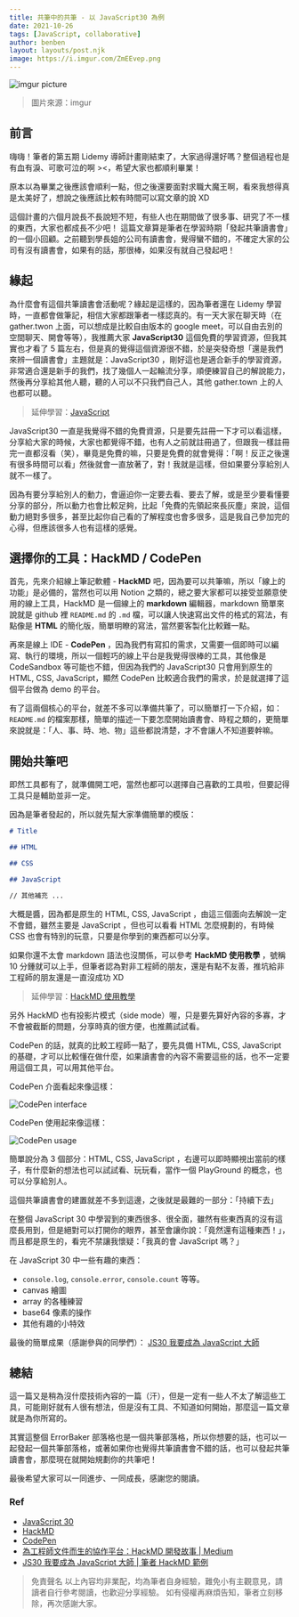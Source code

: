 ```yaml
---
title: 共筆中的共筆 - 以 JavaScript30 為例
date: 2021-10-26
tags: [JavaScript, collaborative]
author: benben
layout: layouts/post.njk
image: https://i.imgur.com/ZmEEvep.png
---
```


<!-- summary -->
<!-- 有寫過共筆嗎？如果沒有就自己發起吧！ -->
<!-- summary -->

![imgur picture](https://i.imgur.com/ZmEEvep.png)

> 圖片來源：imgur

## 前言

嗨嗨！筆者的第五期 Lidemy 導師計畫剛結束了，大家過得還好嗎？整個過程也是有血有淚、可歌可泣的啊 ><，希望大家也都順利畢業！

原本以為畢業之後應該會順利一點，但之後還要面對求職大魔王啊，看來我想得真是太美好了，想說之後應該比較有時間可以寫文章的說 XD

這個計畫的六個月說長不長說短不短，有些人也在期間做了很多事、研究了不一樣的東西，大家也都成長不少吧！ 這篇文章算是筆者在學習時期「發起共筆讀書會」的一個小回顧。之前聽到學長姐的公司有讀書會，覺得蠻不錯的，不確定大家的公司有沒有讀書會，如果有的話，那很棒，如果沒有就自己發起吧！

## 緣起

為什麼會有這個共筆讀書會活動呢？緣起是這樣的，因為筆者還在 Lidemy 學習時，一直都會做筆記，相信大家都跟筆者一樣認真的。有一天大家在聊天時（在 gather.twon 上面，可以想成是比較自由版本的 google meet，可以自由去別的空間聊天、開會等等），我推薦大家 **JavaScript30** 這個免費的學習資源，但我其實也才看了 5 篇左右，但是真的覺得這個資源很不錯，於是突發奇想「還是我們來辨一個讀書會」主題就是：JavaScript30 ，剛好這也是適合新手的學習資源，非常適合還是新手的我們，找了幾個人一起輪流分享，順便練習自己的解說能力，然後再分享給其他人聽，聽的人可以不只我們自己人，其他 gather.town 上的人也都可以聽。

> 延伸學習：[JavaScript](https://javascript30.com/)

JavaScript30 一直是我覺得不錯的免費資源，只是要先註冊一下才可以看這樣，分享給大家的時候，大家也都覺得不錯，也有人之前就註冊過了，但跟我一樣註冊完一直都沒看（笑），畢竟是免費的嘛，只要是免費的就會覺得：「啊！反正之後還有很多時間可以看」然後就會一直放著了，對！我就是這樣，但如果要分享給別人就不一樣了。

因為有要分享給別人的動力，會逼迫你一定要去看、要去了解，或是至少要看懂要分享的部分，所以動力也會比較足夠，比起「免費的先領起來長灰塵」來說，這個動力絕對多很多，甚至比起你自己看的了解程度也會多很多，這是我自己參加完的心得，但應該很多人也有這樣的感覺。

## 選擇你的工具：HackMD / CodePen

首先，先來介紹線上筆記軟體 - **HackMD** 吧，因為要可以共筆嘛，所以「線上的功能」是必備的，當然也可以用 Notion 之類的，總之要大家都可以接受並願意使用的線上工具，HackMD 是一個線上的 **markdown** 編輯器，markdown 簡單來說就是 github 裡 `README.md` 的 `.md` 檔，可以讓人快速寫出文件的格式的寫法，有點像是 **HTML** 的簡化版，簡單明瞭的寫法，當然要客製化比較難一點。

再來是線上 IDE -  **CodePen** ，因為我們有寫扣的需求，又需要一個即時可以編寫、執行的環境，所以一個輕巧的線上平台是我覺得很棒的工具，其他像是 CodeSandbox 等可能也不錯，但因為我們的 JavaScript30 只會用到原生的 HTML, CSS, JavaScript，顯然 CodePen 比較適合我們的需求，於是就選擇了這個平台做為 demo 的平台。

有了這兩個核心的平台，就差不多可以準備共筆了，可以簡單打一下介紹，如：`README.md` 的檔案那樣，簡單的描述一下要怎麼開始讀書會、時程之類的，更簡單來說就是：「人、事、時、地、物」這些都說清楚，才不會讓人不知道要幹嘛。

## 開始共筆吧

即然工具都有了，就準備開工吧，當然也都可以選擇自己喜歡的工具啦，但要記得工具只是輔助並非一定。

因為是筆者發起的，所以就先幫大家準備簡單的模版：

```markdown
# Title

## HTML

## CSS

## JavaScript

// 其他補充 ...

```

大概是醬，因為都是原生的 HTML, CSS, JavaScript ，由這三個面向去解說一定不會錯，雖然主要是 JavaScript ，但也可以看看 HTML 怎麼規劃的，有時候 CSS 也會有特別的玩意，只要是你學到的東西都可以分享。

如果你還不太會 markdown 語法也沒關係，可以參考 **HackMD 使用教學** ，號稱 10 分鍾就可以上手，但筆者認為對非工程師的朋友，還是有點不友善，推坑給非工程師的朋友還是一直沒成功 XD

> 延伸學習：[HackMD 使用教學](https://hackmd.io/c/tutorials-tw/%2Fs%2Fquick-start-tw)

另外 HackMD 也有投影片模式（side mode）喔，只是要先算好內容的多寡，才不會被截斷的問題，分享時真的很方便，也推薦試試看。

CodePen 的話，就真的比較工程師一點了，要先具備 HTML, CSS, JavaScript 的基礎，才可以比較懂在做什麼，如果讀書會的內容不需要這些的話，也不一定要用這個工具，可以用其他平台。

CodePen 介面看起來像這樣：

![CodePen interface](https://i.imgur.com/T0viLyL.png)

CodePen 使用起來像這樣：

![CodePen usage](https://i.imgur.com/D7lmpRR.png)

簡單說分為 3 個部分：HTML, CSS, JavaScript ，右邊可以即時顯視出當前的樣子，有什麼新的想法也可以試試看、玩玩看，當作一個 PlayGround 的概念，也可以分享給別人。

這個共筆讀書會的建置就差不多到這邊，之後就是最難的一部分：「持續下去」

在整個 JavaScript 30 中學習到的東西很多、很全面，雖然有些東西真的沒有這麼長用到，但是絕對可以打開你的眼界，甚至會讓你說：「竟然還有這種東西！」，而且都是原生的，看完不禁讓我懷疑：「我真的會 JavaScript 嗎？」

在 JavaScript 30 中一些有趣的東西：

- `console.log`, `console.error`, `console.count` 等等。
- canvas 繪圖
- array 的各種練習
- base64 像素的操作
- 其他有趣的小特效

最後的簡單成果（感謝參與的同學們）： [JS30 我要成為 JavaScript 大師](https://hackmd.io/@benben6515/javascript-30)

## 總結

這一篇又是稍為沒什麼技術內容的一篇（汗），但是一定有一些人不太了解這些工具，可能剛好就有人很有想法，但是沒有工具、不知道如何開始，那麼這一篇文章就是為你所寫的。

其實這整個 ErrorBaker 部落格也是一個共筆部落格，所以你想要的話，也可以一起發起一個共筆部落格，或著如果你也覺得共筆讀書會不錯的話，也可以發起共筆讀書會，那麼現在就開始規劃你的共筆吧！

最後希望大家可以一同進步、一同成長，感謝您的閱讀。

### Ref

- [JavaScript 30](https://javascript30.com/)
- [HackMD](https://hackmd.io/)
- [CodePen](https://codepen.io/)
- [為工程師文件而生的協作平台：HackMD 開發故事 | Medium](https://medium.com/starrocket/hackmd-product-story-1e332f83d343)
- [JS30 我要成為 JavaScript 大師 | 筆者 HackMD 範例](https://hackmd.io/@benben6515/javascript-30)

> 免責聲名
以上內容均非業配，均為筆者自身經驗，難免小有主觀意見，請讀者自行參考閱讀，也歡迎分享經驗。
如有侵權再麻煩告知，筆者立刻移除，再次感謝大家。
